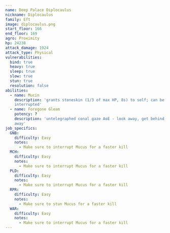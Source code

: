 ```yaml
---
name: Deep Palace Diplocaulus
nickname: Diplocaulus
family: Eft
image: diplocaulus.png
start_floor: 166
end_floor: 169
agro: Proximity
hp: 24238
attack_damage: 1924
attack_type: Physical
vulnerabilities:
  bind: true
  heavy: true
  sleep: true
  slow: true
  stun: true
  resolution: false
abilities:
  - name: Mucin
    description: 'grants stoneskin (1/3 of max HP, 8s) to self; can be
    interrupted'
  - name: Foregone Gleam
    potency: ?
    description: 'untelegraphed conal gaze AoE - look away, get behind, or get
    away'
job_specifics:
  GNB:
    difficulty: Easy
    notes:
      - Make sure to interrupt Mucus for a faster kill
  MCH:
    difficulty: Easy
    notes:
      - Make sure to interrupt Mucus for a faster kill
  PLD:
    difficulty: Easy
    notes:
      - Make sure to interrupt Mucus for a faster kill
  RPR:
    difficulty: Easy
    notes:
      - Make sure to stun Mucus for a faster kill
  WAR:
    difficulty: Easy
    notes:
      - Make sure to interrupt Mucus for a faster kill
---
```

